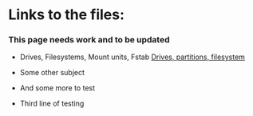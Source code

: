 # Links to the files:

### This page needs work and to be updated

- Drives, Filesystems, Mount units, Fstab
[Drives, partitions, filesystem](/drives_filesystems/drives-partitions.md)


  
- Some other subject
- And some more to test
- Third line of testing
